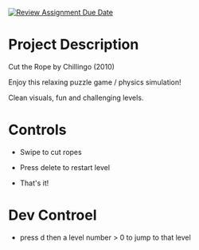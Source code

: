 [![Review Assignment Due Date](https://classroom.github.com/assets/deadline-readme-button-22041afd0340ce965d47ae6ef1cefeee28c7c493a6346c4f15d667ab976d596c.svg)](https://classroom.github.com/a/YxXKqIeT)
# Project Description

Cut the Rope by Chillingo (2010)

Enjoy this relaxing puzzle game / physics simulation!

Clean visuals, fun and challenging levels.

# Controls

* Swipe to cut ropes

* Press delete to restart level

* That's it!

# Dev Controel

* press d then a level number > 0 to jump to that level
